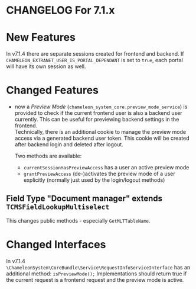 CHANGELOG For 7.1.x
===================

# New Features

In v7.1.4 there are separate sessions created for frontend and backend.
If `CHAMELEON_EXTRANET_USER_IS_PORTAL_DEPENDANT` is set to `true`, each portal will have its own session as well.

# Changed Features

* now a <i>Preview Mode</i> (`chameleon_system_core.preview_mode_service`) is provided to check if the current frontend 
  user is also a backend user currently. This can be useful for previewing backend settings in the frontend.  
  Technically, there is an additional cookie to manage the preview mode access via a generated backend user token. This 
  cookie will be created after backend login and deleted after logout.

  Two methods are available:
  - `currentSessionHasPreviewAccess` has a user an active preview mode
  - `grantPreviewAccess` (de-)activates the preview mode of a user explicitly (normally just used by the login/logout
  methods)
   

## Field Type "Document manager" extends `TCMSFieldLookupMultiselect`

This changes public methods - especially `GetMLTTableName`.

# Changed Interfaces

In v7.1.4 `\ChameleonSystem\CoreBundle\Service\RequestInfoServiceInterface` has an additional method:
`isPreviewMode();`
Implementations should return true if the current request is a frontend request and the preview mode is active.
